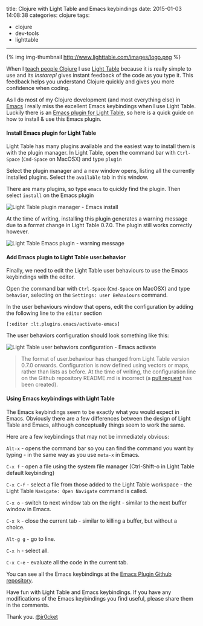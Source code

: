 title: Clojure with Light Table and Emacs keybindings
date: 2015-01-03 14:08:38
categories: clojure
tags: 
- clojure
- dev-tools
- lighttable 
---

 {% img img-thumbnail http://www.lighttable.com/images/logo.png %}

  When I [teach people Clojure](http://clojure.practical.li) I use [Light Table](http://lighttable.com/) because it is really simple to use and its _Instarepl_ gives instant feedback of the code as you type it.  This feedback helps you understand Clojure quickly and gives you more confidence when coding.
  
  As I do most of my Clojure development (and most everything else) in [Emacs](http://www.gnu.org/software/emacs/) I really miss the excellent Emacs keybindings when I use Light Table.  Luckily there is an [Emacs plugin for Light Table](https://github.com/LightTable/Emacs), so here is a quick guide on how to install & use this Emacs plugin.

<!-- more -->

#### Install Emacs plugin for Light Table

  Light Table has many plugins available and the easiest way to install them is with the plugin manager.  In Light Table, open the command bar with `Ctrl-Space` (`Cmd-Space` on MacOSX) and type `plugin`

  Select the plugin manager and a new window opens, listing all the currently installed plugins.  Select the `available` tab in this window.  
  
  There are many plugins, so type `emacs` to quickly find the plugin.  Then select `install` on the Emacs plugin
  
![Light Table plugin manager - Emacs install](/images/lighttable-plugins-emacs-install.png)

  At the time of writing, installing this plugin generates a warning message due to a format change in Light Table 0.7.0.  The plugin still works correctly however.

![Light Table Emacs plugin - warning message](/images/lighttable-plugins-emacs-install-error-vector-map.png)


#### Add Emacs plugin to Light Table user.behavior 

  Finally, we need to edit the Light Table user behaviours to use the Emacs keybindings with the editor.
  
  Open the command bar with `Ctrl-Space` (`Cmd-Space` on MacOSX) and type `behavior`, selecting on the `Settings: user Behaviours` command.
  
  In the user behaviours window that opens, edit the configuration by adding the following line to the `editor` section
  
    [:editor :lt.plugins.emacs/activate-emacs]

  The user behaviors configuration should look something like this:
  
![Light Table user behaviors configuration - Emacs activate](/images/lighttable-plugins-emacs-behaviors-user-editor-emacs-activate.png)

> The format of user.behaviour has changed from Light Table version 0.7.0 onwards.  Configuration is now defined using vectors or maps, rather than lists as before.  At the time of writing, the configuration line on the Github repository README.md is incorrect (a [pull request](https://github.com/LightTable/Emacs/pull/25) has been created).


#### Using Emacs keybindings with Light Table

  The Emacs keybindings seem to be exactly what you would expect in Emacs.  Obviously there are a few differences between the design of Light Table and Emacs, although conceptually things seem to work the same.
  
  Here are a few keybindings that may not be immediately obvious:

`Alt-x` - opens the command bar so you can find the command you want by typing - in the same way as you use `meta-x` in Emacs.

`C-x f` - open a file using the system file manager (Ctrl-Shift-o in Light Table default keybinding)

`C-x C-f` - select a file from those added to the Light Table workspace - the Light Table `Navigate: Open Navigate` command is called.

`C-x o` - switch to next window tab on the right - similar to the next buffer window in Emacs.

`C-x k` - close the current tab - similar to killing a buffer, but without a choice.

`Alt-g g` - go to line.

`C-x h` - select all.

`C-x C-e` - evaluate all the code in the current tab.

  You can see all the Emacs keybindings at the [Emacs Plugin Github repository](https://github.com/LightTable/Emacs/blob/master/emacs.keymap).

  Have fun with Light Table and Emacs keybindings.  If you have any modifications of the Emacs keybindings you find useful, please share them in the comments.
  
Thank you.
[@jr0cket](https://twitter.com/jr0cket)
